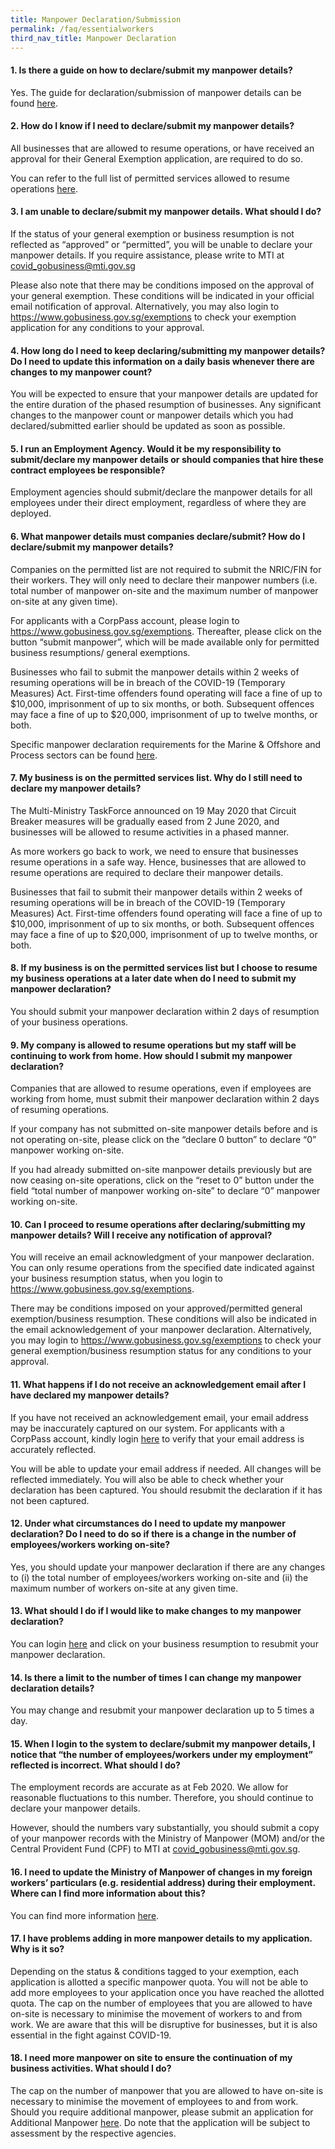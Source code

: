 ```yaml
---
title: Manpower Declaration/Submission
permalink: /faq/essentialworkers
third_nav_title: Manpower Declaration
---
```


#### **1. Is there a guide on how to declare/submit my manpower details?**
Yes. The guide for declaration/submission of manpower details can be found <a href="https://file.go.gov.sg/essentialmanpowerguide25sep.pdf" target="_blank">here</a>.

#### **2. How do I know if I need to declare/submit my manpower details?**
All businesses that are allowed to resume operations, or have received an approval for their General Exemption application, are required to do so.

You can refer to the full list of permitted services allowed to resume operations <a href="https://go.gov.sg/permittedserviceslist2" target="_blank">here</a>.

#### **3. I am unable to declare/submit my manpower details. What should I do?**
If the status of your general exemption or business resumption is not reflected as “approved” or “permitted”, you will be unable to declare your manpower details. If you require assistance, please write to MTI at <a href = "mailto: covid_gobusiness@mti.gov.sg">covid_gobusiness@mti.gov.sg</a>

Please also note that there may be conditions imposed on the approval of your general exemption. These conditions will be indicated in your official email notification of approval. Alternatively, you may also login to <a href="https://go.gov.sg/exemptionstatus" target="_blank">https://www.gobusiness.gov.sg/exemptions</a> to check your exemption application for any conditions to your approval.

#### **4. How long do I need to keep declaring/submitting my manpower details? Do I need to update this information on a daily basis whenever there are changes to my manpower count?**
You will be expected to  ensure that your manpower details are updated for the entire duration of the phased resumption of businesses.  Any significant changes to the manpower count or manpower details which you had declared/submitted earlier should be updated as soon as possible.

#### **5. I run an Employment Agency. Would it be my responsibility to submit/declare my manpower details or should companies that hire these contract employees be responsible?**
Employment agencies should submit/declare the manpower details for all employees under their direct employment, regardless of where they are deployed.

#### **6. What manpower details must companies declare/submit? How do I declare/submit my manpower details?**
Companies on the permitted list are not required to submit the NRIC/FIN for their workers. They will only need to declare their manpower numbers (i.e. total number of manpower on-site and the maximum number of manpower on-site at any given time).

For applicants with a CorpPass account, please login to <a href="https://www.gobusiness.gov.sg/exemptions" target="_blank">https://www.gobusiness.gov.sg/exemptions</a>. Thereafter, please click on the button “submit manpower”, which will be made available only for permitted business resumptions/ general exemptions. 

Businesses who fail to submit the manpower details within 2 weeks of resuming operations will be in breach of the COVID-19 (Temporary Measures) Act. First-time offenders found operating will face a fine of up to $10,000, imprisonment of up to six months, or both. Subsequent offences may face a fine of up to $20,000, imprisonment of up to twelve months, or both.

Specific manpower declaration requirements for the Marine & Offshore and Process sectors can be found <a href="/faq/essentialworkers/offshore" target="_blank">here</a>.

#### **7. My business is on the permitted services list. Why do I still need to declare my manpower details?**
The Multi-Ministry TaskForce announced on 19 May 2020 that Circuit Breaker measures will be gradually eased from 2 June 2020, and businesses will be allowed to resume activities in a phased manner.

As more workers go back to work, we need to ensure that businesses resume operations in a safe way. Hence, businesses that are allowed to resume operations are required to declare their manpower details.

Businesses that fail to submit their manpower details within 2 weeks of resuming operations will be in breach of the COVID-19 (Temporary Measures) Act. First-time offenders found operating will face a fine of up to $10,000, imprisonment of up to six months, or both. Subsequent offences may face a fine of up to $20,000, imprisonment of up to twelve months, or both.

#### **8. If my business is on the permitted services list but I choose to resume my business operations at a later date when do I need to submit my manpower declaration?**
You should submit your manpower declaration within 2 days of resumption of your business operations.

#### **9. My company is allowed to resume operations but my staff will be continuing to work from home. How should I submit my manpower declaration?**
Companies that are allowed to resume operations, even if employees are working from home, must submit their manpower declaration within 2 days of resuming operations. 

If your company has not submitted on-site manpower details before and is not operating on-site, please click on the “declare 0 button” to declare “0” manpower working on-site. 

If you had already submitted on-site manpower details previously but are now ceasing on-site operations, click on the “reset to 0” button under the field “total number of manpower working on-site” to declare “0” manpower working on-site. 

#### **10. Can I proceed to resume operations after declaring/submitting my manpower details? Will I receive any notification of approval?**
You will receive an email acknowledgment of your manpower declaration. You can only resume operations from the specified date indicated against your business resumption status, when you login to <a href="https://go.gov.sg/exemptionstatus" target="_blank">https://www.gobusiness.gov.sg/exemptions</a>. 

There may be conditions imposed on your approved/permitted general exemption/business resumption. These conditions will also be indicated in the email acknowledgement of your manpower declaration. Alternatively, you may login to <a href="https://go.gov.sg/exemptionstatus" target="_blank">https://www.gobusiness.gov.sg/exemptions</a> to check your general exemption/business resumption status for any conditions to your approval. 

#### **11. What happens if I do not receive an acknowledgement email after I have declared my manpower details?**
If you have not received an acknowledgement email, your email address may be inaccurately captured on our system. For applicants with a CorpPass account, kindly login <a href="https://go.gov.sg/essentialworkers" target="_blank">here</a> to verify that your email address is accurately reflected.

You will be able to update your email address if needed. All changes will be reflected immediately. You will also be able to check whether your declaration has been captured. You should resubmit the declaration if it has not been captured.

#### **12. Under what circumstances do I need to update my manpower declaration? Do I need to do so if there is a change in the number of employees/workers working on-site?**
Yes, you should update your manpower declaration if there are any changes to (i) the total number of employees/workers working on-site and (ii) the maximum number of workers on-site at any given time. 

#### **13. What should I do if I would like to make changes to my manpower declaration?**
You can login <a href="https://go.gov.sg/essentialworkers" target="_blank">here</a> and click on your business resumption to resubmit your manpower declaration. 

#### **14. Is there a limit to the number of times I can change my manpower declaration details?**
You may change and resubmit your manpower declaration up to 5 times a day.

#### **15. When I login to the system to declare/submit my manpower details, I notice that “the number of employees/workers under my employment” reflected is incorrect. What should I do?**
The employment records are accurate as at Feb 2020. We allow for reasonable fluctuations to this number. Therefore, you should continue to declare your manpower details.

However, should the numbers vary substantially, you should submit a copy of your manpower records with the Ministry of Manpower (MOM) and/or  the Central Provident Fund (CPF) to MTI at <a href = "mailto: Covid_GoBusiness@mti.gov.sg">covid_gobusiness@mti.gov.sg</a>.

#### **16. I need to update the Ministry of Manpower of changes in my foreign workers’ particulars (e.g. residential address) during their employment. Where can I find more information about this?**
You can find more information <a href="https://go.gov.sg/momforeignworkerupdate" target="_blank">here</a>. 

#### **17. I have problems adding in more manpower details to my application. Why is it so?**
Depending on the status & conditions tagged to your exemption, each application is allotted a specific manpower quota. You will not be able to add more employees to your application once you have reached the allotted quota.  The cap on the number of employees that you are allowed to have on-site is necessary to minimise the movement of workers to and from work.  We are aware that this will be disruptive for businesses, but it is also essential in the fight against COVID-19.

#### **18. I need more manpower on site to ensure the continuation of my business activities. What should I do?**
The cap on the number of manpower that you are allowed to have on-site is necessary to minimise the movement of employees to and from work.  Should you require additional manpower, please submit an application for Additional Manpower <a href="https://go.gov.sg/additionalmanpower" target="_blank">here</a>. Do note that the application will be subject to assessment by the respective agencies.
